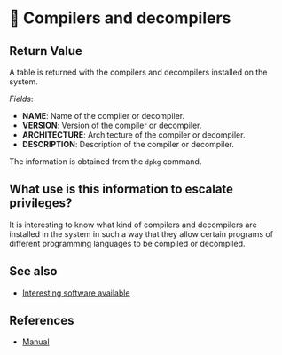 # 🧪 Compilers and decompilers

## Return Value
A table is returned with the compilers and decompilers installed on the system.

*Fields*:
- **NAME**: Name of the compiler or decompiler.
- **VERSION**: Version of the compiler or decompiler.
- **ARCHITECTURE**: Architecture of the compiler or decompiler.
- **DESCRIPTION**: Description of the compiler or decompiler.

The information is obtained from the `dpkg` command.

## What use is this information to escalate privileges?
It is interesting to know what kind of compilers and decompilers are installed in the system in such a way that they allow certain programs of different programming languages to be compiled or decompiled.

## See also
- [Interesting software available](interesting)

## References
- [Manual](https://man7.org/linux/man-pages/man1/dpkg.1.html)